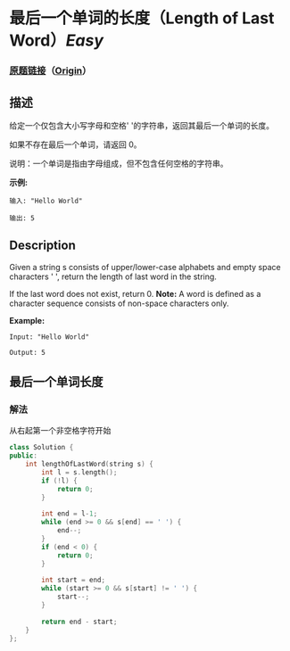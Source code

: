 # 最后一个单词的长度（Length of Last Word）*Easy*
### [原题链接](https://leetcode-cn.com/problems/length-of-last-word)（[Origin](https://leetcode.com/problems/length-of-last-word)）
## 描述
给定一个仅包含大小写字母和空格&#39; &#39;的字符串，返回其最后一个单词的长度。

如果不存在最后一个单词，请返回 0。

说明：一个单词是指由字母组成，但不包含任何空格的字符串。

**示例:**
```
输入: "Hello World"

输出: 5
```

## Description
Given a string s consists of upper/lower-case alphabets and empty space characters ' ', return the length of last word in the string.

If the last word does not exist, return 0.
**Note:**
 A word is defined as a character sequence consists of non-space characters only.

**Example:**
```
Input: "Hello World"

Output: 5
```



## 最后一个单词长度
### 解法
从右起第一个非空格字符开始
```c++
class Solution {
public:
    int lengthOfLastWord(string s) {
        int l = s.length();
        if (!l) {
            return 0;
        }
        
        int end = l-1;
        while (end >= 0 && s[end] == ' ') {
            end--;
        }
        if (end < 0) {
            return 0;
        }
        
        int start = end;
        while (start >= 0 && s[start] != ' ') {
            start--;
        }
        
        return end - start;
    }
};
```